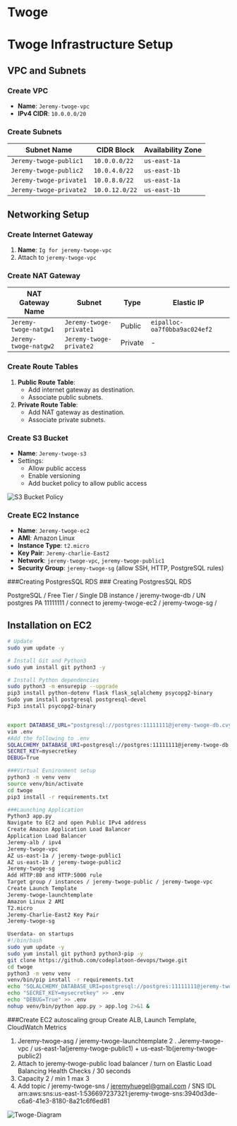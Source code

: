 # Twoge






# Twoge Infrastructure Setup

## VPC and Subnets

### Create VPC
- **Name**: `Jeremy-twoge-vpc`
- **IPv4 CIDR**: `10.0.0.0/20`

### Create Subnets
| Subnet Name            | CIDR Block    | Availability Zone |
|------------------------|---------------|-------------------|
| `Jeremy-twoge-public1` | `10.0.0.0/22` | `us-east-1a`      |
| `Jeremy-twoge-public2` | `10.0.4.0/22` | `us-east-1b`      |
| `Jeremy-twoge-private1`| `10.0.8.0/22` | `us-east-1a`      |
| `Jeremy-twoge-private2`| `10.0.12.0/22`| `us-east-1b`      |

## Networking Setup

### Create Internet Gateway
1. **Name**: `Ig for jeremy-twoge-vpc`
2. Attach to `jeremy-twoge-vpc`

### Create NAT Gateway
| NAT Gateway Name       | Subnet           | Type      | Elastic IP |
|------------------------|------------------|-----------|------------|
| `Jeremy-twoge-natgw1`  | `Jeremy-twoge-private1` | Public    | `eipalloc-oa7f0bba9ac024ef2` |
| `Jeremy-twoge-natgw2`  | `Jeremy-twoge-private2` | Private   | -          |

### Create Route Tables
1. **Public Route Table**:
   - Add internet gateway as destination.
   - Associate public subnets.
2. **Private Route Table**:
   - Add NAT gateway as destination.
   - Associate private subnets.

### Create S3 Bucket
- **Name**: `Jeremy-twoge-s3`
- Settings:
  - Allow public access
  - Enable versioning
  - Add bucket policy to allow public access
    
![S3 Bucket Policy](https://github.com/user-attachments/assets/419da1a7-5ffd-4a87-a389-76a160b438cd)




### Create EC2 Instance
- **Name**: `Jeremy-twoge-ec2`
- **AMI**: Amazon Linux
- **Instance Type**: `t2.micro`
- **Key Pair**: `Jeremy-charlie-East2`
- **Network**: `jeremy-twoge-vpc`, `jeremy-twoge-public1`
- **Security Group**: `jeremy-twoge-sg` (allow SSH, HTTP, PostgreSQL rules)

###Creating PostgresSQL RDS  ### Creating PostgresSQL RDS

PostgreSQL / Free Tier / Single DB instance / jeremy-twoge-db / UN postgres  PA 11111111 / connect to jeremy-twoge-ec2 / jeremy-twoge-sg / 

## Installation on EC2
```bash
# Update
sudo yum update -y

# Install Git and Python3
sudo yum install git python3 -y

# Install Python dependencies
sudo python3 -m ensurepip --upgrade
pip3 install python-dotenv flask flask_sqlalchemy psycopg2-binary
Sudo yum install postgresql postgresql-devel
Pip3 install psycopg2-binary


export DATABASE_URL="postgresql://postgres:11111111@jeremy-twoge-db.cvyw6igek2bp.us-east-1.rds.amazonaws.com:5432/twogedb"
vim .env
#Add the following to .env
SQLALCHEMY_DATABASE_URI=postgresql://postgres:11111111@jeremy-twoge-db.cvyw6igek2bp.us-east-1.rds.amazonaws.com:5432/twogedb
SECRET_KEY=mysecretkey
DEBUG=True

###Virtual Evnironment setup
python3 -m venv venv
source venv/bin/activate
cd twoge
pip3 install -r requirements.txt

###Launching Application 
Python3 app.py
Navigate to EC2 and open Public IPv4 address 
Create Amazon Application Load Balancer
Application Load Balancer
Jeremy-alb / ipv4 
Jeremy-twoge-vpc
AZ us-east-1a / jeremy-twoge-public1
AZ us-east-1b / jeremy-twoge-public2
Jeremy-twoge-sg
Add HTTP:80 and HTTP:5000 rule 
Target group / instances / jeremy-twoge-public / jeremy-twoge-vpc
Create Launch Template
Jeremy-twoge-launchtemplate
Amazon Linux 2 AMI
T2.micro
Jeremy-Charlie-East2 Key Pair
Jeremy-twoge-sg

Userdata- on startups
#!/bin/bash
sudo yum update -y
sudo yum install git python3 python3-pip -y
git clone https://github.com/codeplatoon-devops/twoge.git
cd twoge
python3 -m venv venv
venv/bin/pip install -r requirements.txt
echo "SQLALCHEMY_DATABASE_URI=postgresql://postgres:11111111@jeremy-twoge-db.cvyw6igek2bp.us-east-1.rds.amazonaws.com:5432/twogedb" >> .env
echo "SECRET_KEY=mysecretkey" >> .env
echo "DEBUG=True" >> .env
nohup venv/bin/python app.py > app.log 2>&1 &

```

###Create EC2 autoscaling group
Create ALB, Launch Template, CloudWatch Metrics
1. Jeremy-twoge-asg / jeremy-twoge-launchtemplate
2 . Jeremy-twoge-vpc / us-east-1a(jeremy-twoge-public1) + us-east-1b(jeremy-twoge-public2)
3. Attach to jeremy-twoge-public load balancer / turn on Elastic Load Balancing Health Checks / 30 seconds
4. Capacity 2  / min 1 max 3
5. Add topic / jeremy-twoge-sns / jeremyhuegel@gmail.com / SNS IDL arn:aws:sns:us-east-1:536697237321:jeremy-twoge-sns:3940d3de-c6a6-41e3-8180-8a21c6f6ed81


![Twoge-Diagram](https://github.com/user-attachments/assets/f6204b0a-d33b-4666-9592-cc58b7b70111)

